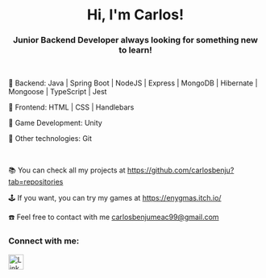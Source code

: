 <h1 align="center"> Hi, I'm Carlos! </h1>
<h3 align="center"> Junior Backend Developer always looking for something new to learn! </h3>

<br>

💠 Backend: Java | Spring Boot | NodeJS  |  Express  |  MongoDB  | Hibernate | Mongoose |   TypeScript  |  Jest

💠 Frontend: HTML | CSS | Handlebars

💠 Game Development: Unity

💠 Other technologies: Git 

<br>

📚 You can check all my projects at https://github.com/carlosbenju?tab=repositories

🕹 If you want, you can try my games at https://enygmas.itch.io/

☎️ Feel free to contact with me carlosbenjumeac99@gmail.com

<h3 align="left">Connect with me: </h3>
<a href="https://www.linkedin.com/in/carlos-benjumea-cabello-13111615b/" target="_blank"><img src="https://www.marketing-branding.com/wp-content/uploads/2014/02/linkedin-logo-marketingbuilding.png" alt="Linkedin logo" height="30" width="30" /></a> 

